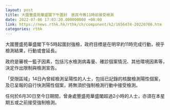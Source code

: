 ```yaml
---
layout: post
title: 大圍豐盛苑華盛閣下午圍封　居民今晚11時前接受檢測
date: 2022-07-06 17:03:20.000000000 +08:00
link: https://news.rthk.hk/rthk/ch/component/k2/1656474-20220706.htm
categories: rthk
---
```


大圍豐盛苑華盛閣下午5時起圍封強檢，政府目標是在明早約11時完成行動，視乎檢測結果，行動或會延長。

政府是審視一籃子因素，包括污水檢測病毒量、確診個案情況、其他環境因素等，決定作出限制與檢測宣告。

「受限區域」14日內曾經檢測呈陽性的人士，包括已記錄的核酸檢測陽性個案，及已呈報的自行快測陽性個案，將無須於強制檢測行動中接受檢測。

任何於6月30日至今日期間，曾身處豐盛苑華盛閣超過2小時的人士，亦須在本星期五或之前接受強制檢測。
